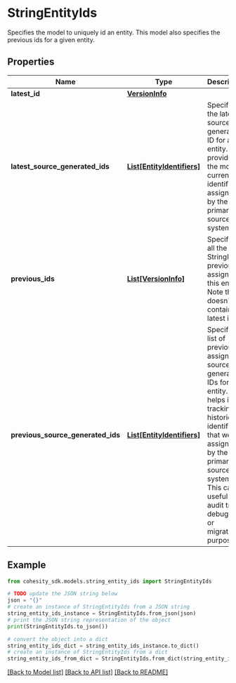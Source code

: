 # StringEntityIds

Specifies the model to uniquely id an entity. This model also specifies the previous ids for a given entity.

## Properties

Name | Type | Description | Notes
------------ | ------------- | ------------- | -------------
**latest_id** | [**VersionInfo**](VersionInfo.md) |  | [optional] 
**latest_source_generated_ids** | [**List[EntityIdentifiers]**](EntityIdentifiers.md) | Specifies the latest source-generated ID for an entity. It provides the most current identifier assigned by the primary source system. | [optional] 
**previous_ids** | [**List[VersionInfo]**](VersionInfo.md) | Specifies all the StringIds previously assigned to this entity. Note that it doesn&#39;t contain the latest id. | [optional] 
**previous_source_generated_ids** | [**List[EntityIdentifiers]**](EntityIdentifiers.md) | Specifies a list of previously assigned source-generated IDs for an entity. It helps in tracking the historical identifiers that were assigned by the primary source system. This can be useful for audit trails, debugging, or migration purposes. | [optional] 

## Example

```python
from cohesity_sdk.models.string_entity_ids import StringEntityIds

# TODO update the JSON string below
json = "{}"
# create an instance of StringEntityIds from a JSON string
string_entity_ids_instance = StringEntityIds.from_json(json)
# print the JSON string representation of the object
print(StringEntityIds.to_json())

# convert the object into a dict
string_entity_ids_dict = string_entity_ids_instance.to_dict()
# create an instance of StringEntityIds from a dict
string_entity_ids_from_dict = StringEntityIds.from_dict(string_entity_ids_dict)
```
[[Back to Model list]](../README.md#documentation-for-models) [[Back to API list]](../README.md#documentation-for-api-endpoints) [[Back to README]](../README.md)


